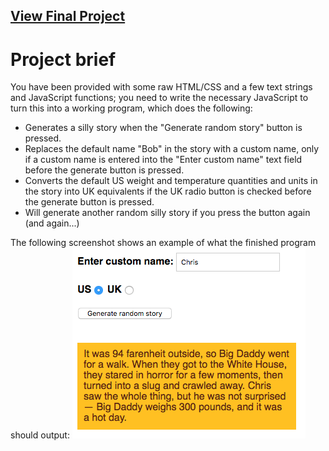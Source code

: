 ## [View Final Project](https://cdn.rawgit.com/diva-D/MDN-learn-web-development/36375600/JavaScript/Assessment%2001%20-%20Silly%20Story%20Generator/index.html)


# Project brief
You have been provided with some raw HTML/CSS and a few text strings and JavaScript functions; you need to write the necessary JavaScript to turn this into a working program, which does the following:
- Generates a silly story when the "Generate random story" button is pressed.
- Replaces the default name "Bob" in the story with a custom name, only if a custom name is entered into the "Enter custom name" text field before the generate button is pressed.
- Converts the default US weight and temperature quantities and units in the story into UK equivalents if the UK radio button is checked before the generate button is pressed.
- Will generate another random silly story if you press the button again (and again...)

The following screenshot shows an example of what the finished program should output:
![Final](assessment-1.png)